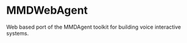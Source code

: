 MMDWebAgent
===========

Web based port of the MMDAgent toolkit for building voice interactive systems.
